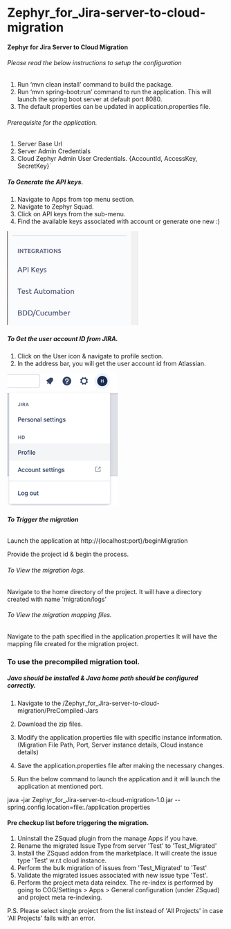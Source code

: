 # Zephyr_for_Jira-server-to-cloud-migration
#### Zephyr for Jira Server to Cloud Migration

###### Please read the below instructions to setup the configuration
1. Run ‘mvn clean install’ command to build the package.
2. Run ‘mvn spring-boot:run’ command to run the application. 
This will launch the spring boot server at default port 8080.
3. The default properties can be updated in application.properties file.

###### Prerequisite for the application.
1) Server Base Url
2) Server Admin Credentials
3) Cloud Zephyr Admin User Credentials.
{AccountId, AccessKey, SecretKey}`

##### To Generate the API keys.
1. Navigate to Apps from top menu section.
2. Navigate to Zephyr Squad.
3. Click on API keys from the sub-menu.
4. Find the available keys associated with account or generate one new :)

![API-Keys.png](API-Keys.png)

##### To Get the user account ID from JIRA.
1. Click on the User icon & navigate to profile section.
2. In the address bar, you will get the user account id from Atlassian.

![img_1.png](img_1.png)

###### **To Trigger the migration**

Launch the application at http://{localhost:port}/beginMigration   

Provide the project id & begin the process.

###### To View the migration logs.

Navigate to the home directory of the project. It will have a directory created with name 'migration/logs'

###### To View the migration mapping files. 
Navigate to the path specified in the application.properties
It will have the mapping file created for the migration project.

### To use the precompiled migration tool.
##### Java should be installed & Java home path should be configured correctly.

1. Navigate to the /Zephyr_for_Jira-server-to-cloud-migration/PreCompiled-Jars
2. Download the zip files.
3. Modify the application.properties file with specific instance information.
   (Migration File Path, Port, Server instance details, Cloud instance details)
    
4. Save the application.properties file after making the necessary changes.
5. Run the below command to launch the application and it will launch the application at mentioned port.

java -jar Zephyr_for_Jira-server-to-cloud-migration-1.0.jar --spring.config.location=file:./application.properties

#### Pre checkup list before triggering the migration. ####
1. Uninstall the ZSquad plugin from the manage Apps if you have.
2. Rename the migrated Issue Type from server 'Test' to 'Test_Migrated'
3. Install the ZSquad addon from the marketplace. It will create the issue type 'Test' w.r.t cloud instance.
4. Perform the bulk migration of issues from 'Test_Migrated' to 'Test'
5. Validate the migrated issues associated with new issue type 'Test'.
6. Perform the project meta data reindex. The re-index is performed by going to COG/Settings > Apps > General configuration (under ZSquad) 
and project meta re-indexing.

P.S. Please select single project from the list instead of 'All Projects' in case 'All Projects' fails with an error.
   


